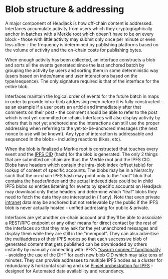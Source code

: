 # Blob structure & addressing

A major component of Headjack is how off-chain content is addressed. Interfaces accumulate activity from users which they cryptographically anchor in batches with a Merkle root which doesn't have to be on every block - those with little activity may submit only once per minute or even less often - the frequency is determined by publishing platforms based on the volume of activity and the on-chain costs for publishing bytes.

When enough activity has been collected, an interface constructs a blob and sorts all the events generated since the last anchored batch by grouping the activity by users and sorting them in some deterministic way (users based on index/name and user interactions based on the type/sequence). The only signature required is that of the interface for the entire blob.

Interfaces maintain the logical order of events for the future batch in maps in order to provide intra-blob addressing even before it is fully constructed - as an example if a user posts an article and immediately after that comments on their post - the comment should be able to refer to the post which is not yet committed on-chain. Interfaces will also display activity by others that is not yet anchored and the interactions can still use the proper addressing when referring to the yet-to-be-anchored messages (the next nonce to use will be known). Any type of interaction is addressable and sequenced in the blobs - including reactions (likes, etc).

When the blob is finalized a Merkle root is constructed that touches every event and the [IPFS CID](https://docs.ipfs.io/concepts/content-addressing/) (hash) for the blob is generated. The only 2 things that are submitted on-chain are thus the Merkle root and the IPFS CID. Blobs have headers which contain the intra-blob index (offset table) for lookup of content of specific accounts. The blobs may be in a hierarchy such that the on-chain IPFS hash may point only to the "root" blob that contains the header/index and the actual indexed data could be in child IPFS blobs so entities listening for events by specific accounts on Headjack may download only these headers and determine which "leaf" blobs they need to fetch the data they are interested in (if any). Note that even private [intranet](https://en.wikipedia.org/wiki/Intranet) data may be anchored but not retrievable by the public if the IPFS blob is never actually hosted - unified addressing for public & private.

Interfaces are yet another on-chain account and they'll be able to associate a REST/RPC endpoint or any other means for direct contact by the rest of the interfaces so that they may ask for the yet unanchored messages and display them while they are still in the "mempool". They can also advertise the multiaddress of their IPFS nodes so that each successive blob of generated content that gets published can be downloaded by others instantly by manually connecting with IPFS’s [“swarm connect” functionality](https://medium.com/pinata/speeding-up-ipfs-pinning-through-swarm-connections-b509b1471986) - avoiding the use of the DHT for each new blob CID which may take tens of minutes. They can provide addresses to multiple IPFS nodes as a cluster for redundancy & horizontal scaling and use [Pinset orchestration for IPFS](https://ipfscluster.io/) - designed for Automated data availability and redundancy.
